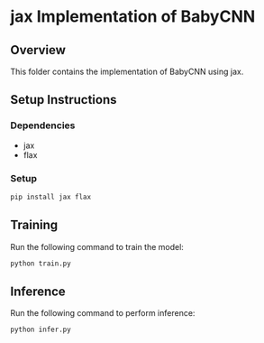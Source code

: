 # jax Implementation of BabyCNN

## Overview
This folder contains the implementation of BabyCNN using jax.

## Setup Instructions
### Dependencies
- jax
- flax

### Setup
```sh
pip install jax flax
```

## Training
Run the following command to train the model:
```sh
python train.py
```

## Inference
Run the following command to perform inference:
```sh
python infer.py
```
